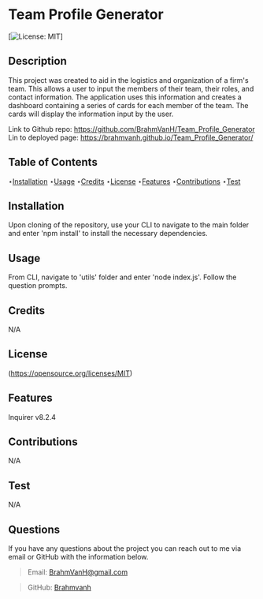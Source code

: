 # Team Profile Generator

  [![License: MIT](https://img.shields.io/badge/License-MIT-yellow.svg)]

  
  ## Description 
  
  This project was created to aid in the logistics and organization of a firm's team. This allows a user to input the members of their team, their roles, and contact information. The application uses this information and creates a dashboard containing a series of cards for each member of the team. The cards will display the information input by the user.

  Link to Github repo: https://github.com/BrahmVanH/Team_Profile_Generator
  Lin to deployed page: https://brahmvanh.github.io/Team_Profile_Generator/
  
  ## Table of Contents

  ⋆[Installation](#Installation)
  ⋆[Usage](#Usage)
  ⋆[Credits](#Credits)
  ⋆[License](#License)
  ⋆[Features](#Features)
  ⋆[Contributions](#Contributions)
  ⋆[Test](#Contributions)

  ## Installation 

  Upon cloning of the repository, use your CLI to navigate to the main folder and enter 'npm install' to install the necessary dependencies.

  ## Usage

  From CLI, navigate to 'utils' folder and enter 'node index.js'. Follow the question prompts.

  ## Credits 

  N/A

  ## License

  (https://opensource.org/licenses/MIT)
  

  ## Features

  Inquirer v8.2.4

  ## Contributions

  N/A

  ## Test

  N/A

  ## Questions

  If you have any questions about the project you can reach out to me via email or GitHub with the information below. 

  >Email: BrahmVanH@gmail.com

  >GitHub: [Brahmvanh](https://github.com/Brahmvanh)

